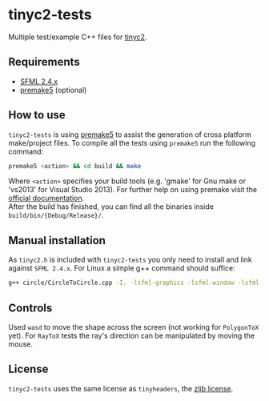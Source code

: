 # tinyc2-tests
Multiple test/example C++ files for [tinyc2](https://github.com/randygaul/tinyheaders).

## Requirements
* [SFML 2.4.x](https://github.com/sfml/sfml)
* [premake5](https://premake.github.io) (optional)

## How to use
`tinyc2-tests` is using [premake5](https://premake.github.io) to assist the generation of cross platform make/project files. To compile all the tests using `premake5` run the following command:
```sh
premake5 <action> && cd build && make
```
Where `<action>` specifies your build tools (e.g. 'gmake' for Gnu make or 'vs2013' for Visual Studio 2013). For further help on using premake visit the [official documentation](https://github.com/premake/premake-core/wiki/Using-Premake).  
After the build has finished, you can find all the binaries inside `build/bin/{Debug/Release}/`.

## Manual installation
As `tinyc2.h` is included with `tinyc2-tests` you only need to install and link against `SFML 2.4.x`. For Linux a simple g++ command should suffice:
```sh
g++ circle/CircleToCircle.cpp -I. -lsfml-graphics -lsfml-window -lsfml-system
```

## Controls
Used `wasd` to move the shape across the screen (not working for `PolygonToX` yet). For `RayToX` tests the ray's direction can be manipulated by moving the mouse.

## License
`tinyc2-tests` uses the same license as `tinyheaders`, the [zlib license](https://www.zlib.net/zlib_license.html).
